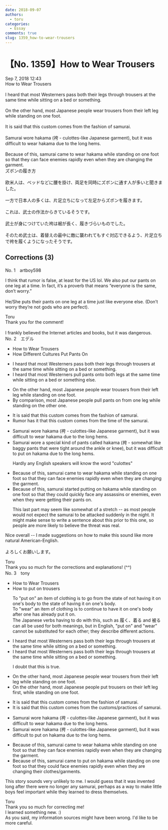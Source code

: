 ```yaml
---
date: 2018-09-07
authors:
  - toru
categories:
  - Essay
comments: true
slug: 1359_how-to-wear-trousers
---
```


# 【No. 1359】How to Wear Trousers
<div class="date">Sep 7, 2018 12:43</div>
<div id="post"><div id="body_show_ori">
How to Wear Trousers<br/><br/>I heard that most Westerners pass both their legs through trousers at the same time while sitting on a bed or something.<br/><br/>On the other hand, most Japanese people wear trousers from their left leg while standing on one foot.<br/><br/>It is said that this custom comes from the fashion of samurai.<br/><br/>Samurai wore hakama (袴 - culottes-like Japanese garment), but it was difficult to wear hakama due to the long hems.<br/><br/>Because of this, samurai came to wear hakama while standing on one foot so that they can face enemies rapidly even when they are changing the garment.
</div></div>

<!-- more -->

<div id="post_ja"><div id="body_show_mo">
ズボンの履き方<br/><br/>欧米人は、ベッドなどに腰を掛け、両足を同時にズボンに通す人が多いと聞きました。<br/><br/>一方で日本人の多くは、片足立ちになって左足からズボンを履きます。<br/><br/>これは、武士の作法からきているそうです。<br/><br/>武士が身につけていた袴は裾が長く、履きづらいものでした。<br/><br/>そのため武士は、着替えの最中に敵に襲われてもすぐ対応できるよう、片足立ちで袴を履くようになったそうです。
</div></div>

## Corrections (3)
<div id="block"><div class="first_name"> No. 1　<span class="just_name">artboy598</span></div><div id="block2">
<p class="comment_small">
 I think that rumor is false, at least for the US lol.  We also put our pants on one leg at a time.  In fact, it’s a proverb that means “everyone is the same, don’t worry.”
 <br/>
 <br/>
 He/She puts their pants on one leg at a time just like everyone else.  (Don’t worry they’re not gods who are perfect).
</p>

</div><div class="name"><span class="just_name">Toru</span><br>
Thank you for the comment!<br/><br/>I frankly believed the Internet articles and books, but it was dangerous.
</div>
</div>
<div id="block"><div class="first_name"> No. 2　<span class="just_name">エデル</span></div><div id="block2">
<ul class="correction_field">
<li class="incorrect">How to Wear Trousers</li>
<li class="corrected correct">
How Different Cultures Put Pants On
</li>
</ul>
<ul class="correction_field">
<li class="incorrect">I heard that most Westerners pass both their legs through trousers at the same time while sitting on a bed or something.</li>
<li class="corrected correct">
I heard that most Westerners pull pants onto both legs at the same time while sitting on a bed or something else.
</li>
</ul>
<ul class="correction_field">
<li class="incorrect">On the other hand, most Japanese people wear trousers from their left leg while standing on one foot.</li>
<li class="corrected correct">
By comparison, most Japanese people pull pants on from one leg while standing on the other one.
</li>
</ul>
<ul class="correction_field">
<li class="incorrect">It is said that this custom comes from the fashion of samurai.</li>
<li class="corrected correct">
Rumor has it that this custom comes from the time of the samurai.
</li>
</ul>
<ul class="correction_field">
<li class="incorrect">Samurai wore hakama (袴 - culottes-like Japanese garment), but it was difficult to wear hakama due to the long hems.</li>
<li class="corrected correct">
Samurai wore a special kind of pants called hakama (袴 - somewhat like baggy pants that were tight around the ankle or knee), but it was difficult to put on hakama due to the long hems.
<p class="correction_comment">Hardly any English speakers will know the word "culottes"</p>
</li>
</ul>
<ul class="correction_field">
<li class="incorrect">Because of this, samurai came to wear hakama while standing on one foot so that they can face enemies rapidly even when they are changing the garment.</li>
<li class="corrected correct">
Because of this, samurai started putting on hakama while standing on one foot so that they could quickly face any assassins or enemies, even when they were getting their pants on.
<p class="correction_comment">This last part may seem like somewhat of a stretch -- as most people would not expect the samurai to be attacked suddenly in the night.  It might make sense to write a sentence about this prior to this one, so people are more likely to believe the threat was real.</p>
</li>
</ul>
<p class="comment_small">
 Nice overall -- I made suggestions on how to make this sound like more natural American-English.
 <br/>
 <br/>
 よろしくお願いします。
</p>

</div><div class="name"><span class="just_name">Toru</span><br>
Thank you so much for the corrections and explanations! (^^)
</div>
</div>
<div id="block"><div class="first_name"> No. 3　<span class="just_name">tony</span></div><div id="block2">
<ul class="correction_field">
<li class="incorrect">How to Wear Trousers</li>
<li class="corrected correct">
How to <span class="f_red">put on</span> trousers
<p class="correction_comment">To "put on" an item of clothing is to go from the state of not having it on one's body to the state of having it on one's body.<br/>To "wear" an item of clothing is to continue to have it on one's body after one has already put it on.<br/>The Japanese verbs having to do with this, such as 履く、着る and 被る can all be used for both meanings, but in English, "put on" and "wear" cannot be substituted for each other; they describe different actions.</p>
</li>
</ul>
<ul class="correction_field">
<li class="incorrect">I heard that most Westerners pass both their legs through trousers at the same time while sitting on a bed or something.</li>
<li class="corrected correct">
I heard that most Westerners pass both their legs through trousers at the same time while sitting on a bed or something.
<p class="correction_comment">I doubt that this is true.</p>
</li>
</ul>
<ul class="correction_field">
<li class="incorrect">On the other hand, most Japanese people wear trousers from their left leg while standing on one foot.</li>
<li class="corrected correct">
On the other hand, most Japanese people <span class="f_red">put</span> trousers <span class="f_red">on</span> their left leg <span class="f_red">first, </span>while standing on one foot.
</li>
</ul>
<ul class="correction_field">
<li class="incorrect">It is said that this custom comes from the fashion of samurai.</li>
<li class="corrected correct">
It is said that this custom comes from the <span class="f_red">customs</span>/<span class="f_red">practices</span> of samurai.
</li>
</ul>
<ul class="correction_field">
<li class="incorrect">Samurai wore hakama (袴 - culottes-like Japanese garment), but it was difficult to wear hakama due to the long hems.</li>
<li class="corrected correct">
Samurai wore hakama (袴 - culottes-like Japanese garment), but it was difficult to <span class="f_red">put on</span> hakama due to the long hems.
</li>
</ul>
<ul class="correction_field">
<li class="incorrect">Because of this, samurai came to wear hakama while standing on one foot so that they can face enemies rapidly even when they are changing the garment.</li>
<li class="corrected correct">
Because of this, samurai came to <span class="f_red">put on</span> hakama while standing on one foot so that they <span class="f_red">could</span> face enemies rapidly even when they are changing <span class="f_blue">their</span> clothes/garment<span class="f_red">s</span>.
</li>
</ul>
<p class="comment_small">
 This story sounds very unlikely to me. I would guess that it was invented long after there were no longer any samurai, perhaps as a way to make little boys feel important while they learned to dress themselves.
</p>

</div><div class="name"><span class="just_name">Toru</span><br>
Thank you so much for correcting me!<br/>I learned something new. :)<br/>As you said, my information sources might have been wrong. I'd like to be more careful.
</div>
</div>
